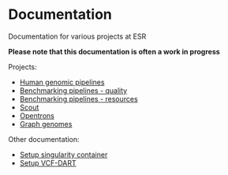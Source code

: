 # Documentation

Documentation for various projects at ESR

**Please note that this documentation is often a work in progress**

Projects:

- [Human genomic pipelines](human_genomic_pipelines)
- [Benchmarking pipelines - quality](benchmarking_pipelines_quality)
- [Benchmarking pipelines - resources](benchmarking_pipelines_resources)
- [Scout](scout)
- [Opentrons](opentrons)
- [Graph genomes](graph_genomes)

Other documentation:

- [Setup singularity container](setup-singularityContainer)
- [Setup VCF-DART](setup_VCF-DART)
